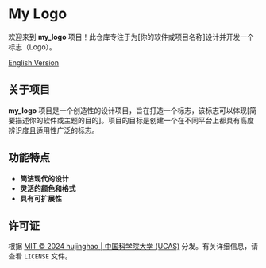
# My Logo

欢迎来到 **my_logo** 项目！此仓库专注于为[你的软件或项目名称]设计并开发一个标志（Logo）。

[English Version](README.md)

## 关于项目

**my_logo** 项目是一个创造性的设计项目，旨在打造一个标志，该标志可以体现[简要描述你的软件或主题的目的]。项目的目标是创建一个在不同平台上都具有高度辨识度且适用性广泛的标志。

## 功能特点

- **简洁现代的设计**
- **灵活的颜色和格式**
- **具有可扩展性**

## 许可证

根据 [MIT © 2024 hujinghao | 中国科学院大学 (UCAS)](LICENSE) 分发。有关详细信息，请查看 `LICENSE` 文件。 

